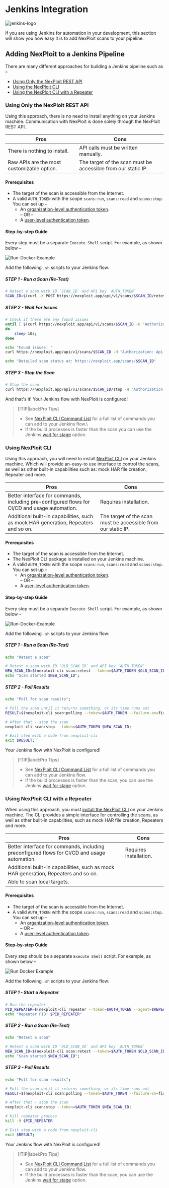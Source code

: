 # Jenkins Integration
![jenkins-logo](/media/jenkins/jenkins-logo.png ':size=15%')

If you are using Jenkins for automation in your development, this section will show you how easy it is to add NexPloit scans to your pipeline.

## Adding NexPloit to a Jenkins Pipeline

There are many different approaches for building a Jenkins pipeline such as –
- [Using Only the NexPloit REST API](#using-only-the-nexploit-rest-api)
- [Using the NexPloit CLI](#using-the-nexploit-cli)
- [Using the NexPloit CLI with a Repeater](#using-the-nexploit-cli-with-a-repeater)

### Using Only the NexPloit REST API
Using this approach, there is no need to install anything on your Jenkins machine. Communication with NexPloit is done solely through the NexPloit REST API.

| **Pros**                                   | **Cons**                                                      |
|--------------------------------------------|---------------------------------------------------------------|
| There is nothing to install.               | API calls must be written manually.                           |
| Raw APIs are the most customizable option. | The target of the scan must be accessible from our static IP. |


#### Prerequisites
* The target of the scan is accessible from the Internet.
* A valid `AUTH_TOKEN` with the scope `scans:run`, `scans:read` and `scans:stop`. You can set up –
  * An [organization-level authentication token](guide/np-web-ui/advanced-set-up/managing-org#Managing-Organization-APICLI-Authentication-Tokens).\
  – OR – 
  * A [user-level authentication token](guide/np-web-ui/advanced-set-up/managing-personal-account#Managing-Your-Personal-API-Keys-Authentication-Tokens).


#### Step-by-step Guide
Every step must be a separate `Execute Shell` script. For example, as shown below –

![Run-Docker-Example](/media/jenkins/pipeline-example-step-1.png ':size=30%')

Add the following `.sh` scripts to your Jenkins flow:

<!-- tabs:start -->

##### **STEP 1 - Run a Scan (Re-Test)**

```bash
# Retest a scan with ID `SCAN_ID` and API key `AUTH_TOKEN`
SCAN_ID=$(curl -X POST https://nexploit.app/api/v1/scans/$SCAN_ID/retest -H "Authorization: Api-Key $AUTH_TOKEN" | jq -r '.id')
```

##### **STEP 2 - Wait For Issues**

```bash
# Check if there are any found issues
until [ $(curl https://nexploit.app/api/v1/scans/$SCAN_ID -H "Authorization: Api-Key $AUTH_TOKEN" | jq '.issuesBySeverity | length') -gt 0 ]
do
    sleep 10s;
done

echo "Found issues: "
curl https://nexploit.app/api/v1/scans/$SCAN_ID -H "Authorization: Api-Key $AUTH_TOKEN" | jq '.issuesBySeverity'

echo "Detailed scan status at: https://nexploit.app/scans/$SCAN_ID"
```

##### **STEP 3 - Stop the Scan**

```bash
# Stop the scan
curl https://nexploit.app/api/v1/scans/$SCAN_ID/stop -H "Authorization: Api-Key $AUTH_TOKEN"
```

<!-- tabs:end -->

And that's it! Your Jenkins flow with NexPloit is configured!

> [!TIP|label:Pro Tips]
> - See [NexPloit CLI Command List](/nexploit-cli/commands.md) for a full list of commands you can add to your Jenkins flow.\
> - If the build processes is faster than the scan you can use the Jenkins [wait for stage](http://cpitman.github.io/jenkins/cicd/2017/03/16/waiting-for-remote-systems-in-a-jenkins-pipeline.html#.XyA6Dp4zbLY) option.

### Using NexPloit CLI
Using this approach, you will need to install [NexPloit CLI](/nexploit-cli/overview.md) on your Jenkins machine. Which will provide an-easy-to use interface to control the scans, as well as other built-in capabilities such as: mock HAR file creation, Repeater and more.

| **Pros**                                                                                      | **Cons**                                                      |
|-----------------------------------------------------------------------------------------------|---------------------------------------------------------------|
| Better interface for commands, including pre-configured flows for CI/CD and usage automation. | Requires installation.                                        |
| Additional built-in capabilities, such as mock HAR generation, Repeaters and so on.           | The target of the scan must be accessible from our static IP. |

#### Prerequisites
* The target of the scan is accessible from the Internet.
* The NexPloit CLI package is installed on your Jenkins machine.
* A valid `AUTH_TOKEN` with the scope `scans:run`, `scans:read` and `scans:stop`. You can set up –
  * An [organization-level authentication token](guide/np-web-ui/advanced-set-up/managing-org#Managing-Organization-APICLI-Authentication-Tokens).\
  – OR – 
  * A [user-level authentication token](guide/np-web-ui/advanced-set-up/managing-personal-account#Managing-Your-Personal-API-Keys-Authentication-Tokens).

#### Step-by-step Guide
Every step must be a separate `Execute Shell` script. For example, as shown below –

![Run-Docker-Example](/media/jenkins/pipeline-example-step-1.png ':size=30%')

Add the following `.sh` scripts to your Jenkins flow:

<!-- tabs:start -->

##### **STEP 1 - Run a Scan (Re-Test)**

```bash
echo "Retest a scan"

# Retest a scan with ID `OLD_SCAN_ID` and API key `AUTH_TOKEN`
NEW_SCAN_ID=$(nexploit-cli scan:retest --token=$AUTH_TOKEN $OLD_SCAN_ID;
echo "Scan started $NEW_SCAN_ID";
```

##### **STEP 2 - Poll Results**

```bash
echo "Poll for scan results";

# Poll the scan until it returns something, or its time runs out
RESULT=$(nexploit-cli scan:polling --token=$AUTH_TOKEN --failure-on=first-issue --interval=10000 $NEW_SCAN_ID);

# After that - stop the scan
nexploit-cli scan:stop --token=$AUTH_TOKEN $NEW_SCAN_ID;

# Exit step with a code from nexploit-cli
exit $RESULT;
```

<!-- tabs:end -->

Your Jenkins flow with NexPloit is configured!

> [!TIP|label:Pro Tips]
> - See [NexPloit CLI Command List](guide/np-cli/command-list.md) for a full list of commands you can add to your Jenkins flow.
> - If the build processes is faster than the scan, you can use the Jenkins [wait for stage](http://cpitman.github.io/jenkins/cicd/2017/03/16/waiting-for-remote-systems-in-a-jenkins-pipeline.html#.XyA6Dp4zbLY) option.

### Using NexPloit CLI with a Repeater

When using this approach, you must [install the NexPloit CLI](guide/np-cli/installation.md) on your Jenkins machine. The CLI provides a simple interface for controlling the scans, as well as other built-in capabilities, such as mock HAR file creation, Repeaters and more.

| **Pros**                                                                                     | **Cons**               |
|----------------------------------------------------------------------------------------------|------------------------|
| Better interface for commands, including preconfigured flows for CI/CD and usage automation. | Requires installation. |
| Additional built-in capabilities, such as mock HAR generation, Repeaters and so on.          |                        |
| Able to scan local targets.                                                                  |                        |

#### Prerequisites
* The target of the scan is accessible from the Internet.
* A valid `AUTH_TOKEN` with the scope `scans:run`, `scans:read` and `scans:stop`. You can set up –
  * An [organization-level authentication token](guide/np-web-ui/advanced-set-up/managing-org#Managing-Organization-APICLI-Authentication-Tokens).\
  – OR – 
  * A [user-level authentication token](guide/np-web-ui/advanced-set-up/managing-personal-account#Managing-Your-Personal-API-Keys-Authentication-Tokens).

#### Step-by-step Guide
Every step should be a separate `Execute Shell` script. For example, as shown below –

![Run Docker Example](/media/jenkins/pipeline-example-step-1.png ':size=30%')

Add the following `.sh` scripts to your Jenkins flow:

<!-- tabs:start -->

##### **STEP 1 - Start a Repeater**

```bash
# Run the repeater
PID_REPEATER=$(nexploit-cli repeater --token=$AUTH_TOKEN --agent=$REPEATER_ID &> /dev/null & echo $!)
echo "Repeater PID: $PID_REPEATER"
```

##### **STEP 2 - Run a Scan (Re-Test)**

```bash
echo "Retest a scan"

# Retest a scan with ID `OLD_SCAN_ID` and API key `AUTH_TOKEN`
NEW_SCAN_ID=$(nexploit-cli scan:retest --token=$AUTH_TOKEN $OLD_SCAN_ID;
echo "Scan started $NEW_SCAN_ID";
```

##### **STEP 3 - Poll Results**

```bash
echo "Poll for scan results";

# Poll the scan until it returns something, or its time runs out
RESULT=$(nexploit-cli scan:polling --token=$AUTH_TOKEN --failure-on=first-issue --interval=10000 $NEW_SCAN_ID);

# After that - stop the scan
nexploit-cli scan:stop --token=$AUTH_TOKEN $NEW_SCAN_ID;

# Kill repeater process
kill -9 $PID_REPEATER

# Exit step with a code from nexploit-cli
exit $RESULT;
```
<!-- tabs:end -->

Your Jenkins flow with NexPloit is configured!

> [!TIP|label:Pro Tips]
> - See [NexPloit CLI Command List](guide/np-cli/command-list.md) for a full list of commands you can add to your Jenkins flow.
> - If the build processes is faster than the scan, you can use the Jenkins [wait for stage](http://cpitman.github.io/jenkins/cicd/2017/03/16/waiting-for-remote-systems-in-a-jenkins-pipeline.html#.XyA6Dp4zbLY) option.